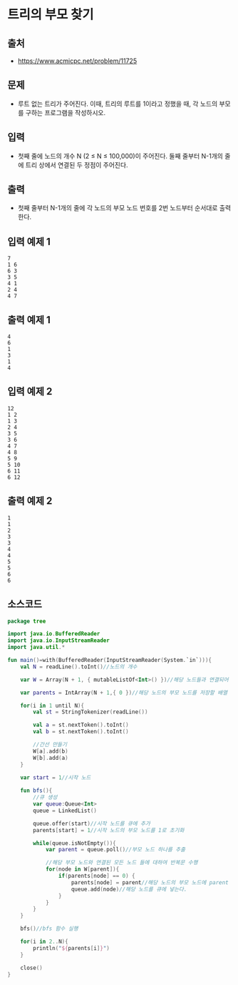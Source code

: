 # 트리의 부모 찾기

## 출처

* https://www.acmicpc.net/problem/11725

## 문제

* 루트 없는 트리가 주어진다. 이때, 트리의 루트를 1이라고 정했을 때, 각 노드의 부모를 구하는 프로그램을 작성하시오.

## 입력

* 첫째 줄에 노드의 개수 N (2 ≤ N ≤ 100,000)이 주어진다. 둘째 줄부터 N-1개의 줄에 트리 상에서 연결된 두 정점이 주어진다.

## 출력

* 첫째 줄부터 N-1개의 줄에 각 노드의 부모 노드 번호를 2번 노드부터 순서대로 출력한다.

## 입력 예제 1

```
7
1 6
6 3
3 5
4 1
2 4
4 7
```

## 출력 예제 1

```
4
6
1
3
1
4
```

## 입력 예제 2

```
12
1 2
1 3
2 4
3 5
3 6
4 7
4 8
5 9
5 10
6 11
6 12
```

## 출력 예제 2

```
1
1
2
3
3
4
4
5
5
6
6
```

## 소스코드

```kotlin
package tree

import java.io.BufferedReader
import java.io.InputStreamReader
import java.util.*

fun main()=with(BufferedReader(InputStreamReader(System.`in`))){
    val N = readLine().toInt()//노드의 개수

    var W = Array(N + 1, { mutableListOf<Int>() })//해당 노드들과 연결되어 있는 노드들을 저장할 이차원 배열

    var parents = IntArray(N + 1,{ 0 })//해당 노드의 부모 노드를 저장할 배열

    for(i in 1 until N){
        val st = StringTokenizer(readLine())

        val a = st.nextToken().toInt()
        val b = st.nextToken().toInt()

        //간선 만들기
        W[a].add(b)
        W[b].add(a)
    }

    var start = 1//시작 노드
    
    fun bfs(){
        //큐 생성
        var queue:Queue<Int>
        queue = LinkedList()

        queue.offer(start)//시작 노드를 큐에 추가
        parents[start] = 1//시작 노드의 부모 노드를 1로 초기화

        while(queue.isNotEmpty()){
            var parent = queue.poll()//부모 노드 하나를 추출

            //해당 부모 노드와 연결된 모든 노드 들에 대하여 반복문 수행
            for(node in W[parent]){
                if(parents[node] == 0) {
                    parents[node] = parent//해당 노드의 부모 노드에 parent 값을 저장한다.
                    queue.add(node)//해당 노드를 큐에 넣는다.
                }
            }
        }
    }

    bfs()//bfs 함수 실행

    for(i in 2..N){
        println("${parents[i]}")
    }

    close()
}
```
